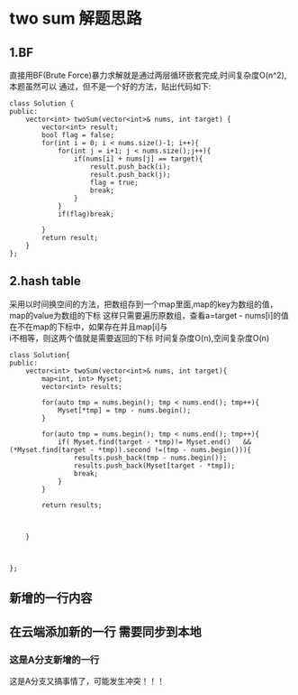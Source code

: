 #  two sum 解题思路
## 1.BF
直接用BF(Brute Force)暴力求解就是通过两层循环嵌套完成,时间复杂度O(n^2),本题虽然可以
通过，但不是一个好的方法，贴出代码如下:
```
class Solution {
public:
    vector<int> twoSum(vector<int>& nums, int target) {
        vector<int> result;
        bool flag = false;
        for(int i = 0; i < nums.size()-1; i++){
            for(int j = i+1; j < nums.size();j++){
                if(nums[i] + nums[j] == target){
                    result.push_back(i);
                    result.push_back(j);
                    flag = true;
                    break;
                }
            }
            if(flag)break;
            
        }
        return result;
    }
};
```
## 2.hash table
采用以时间换空间的方法，把数组存到一个map里面,map的key为数组的值，map的value为数组的下标
这样只需要遍历原数组，查看a=target - nums[i]的值在不在map的下标中，如果存在并且map[i]与  
i不相等，则这两个值就是需要返回的下标
时间复杂度O(n),空间复杂度O(n)
```
class Solution{
public:
    vector<int> twoSum(vector<int>& nums, int target){
        map<int, int> Myset;
        vector<int> results;
        
        for(auto tmp = nums.begin(); tmp < nums.end(); tmp++){
            Myset[*tmp] = tmp - nums.begin();
        }
        
        for(auto tmp = nums.begin(); tmp < nums.end(); tmp++){
            if( Myset.find(target - *tmp)!= Myset.end()   && (*Myset.find(target - *tmp)).second !=(tmp - nums.begin())){
                results.push_back(tmp - nums.begin());
                results.push_back(Myset[target - *tmp]);
                break;
            }
        }
        
        return results;
        
        
        
    }
    
    
    
};
```
## 新增的一行内容
## 在云端添加新的一行 需要同步到本地
### 这是A分支新增的一行

这是A分支又搞事情了，可能发生冲突！！！




